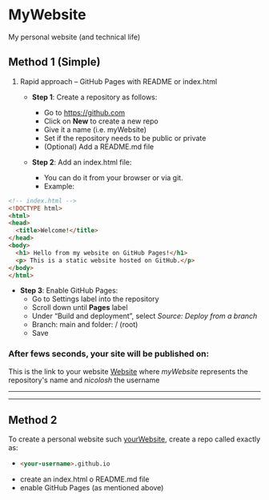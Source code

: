 # MyWebsite
My personal website (and technical life)

## Method 1 (Simple)
1. Rapid approach – GitHub Pages with README or index.html  
   - **Step 1**: Create a repository  as follows:  
       - Go to https://github.com  
       - Click on **New** to create a new repo    
       - Give it a name (i.e. myWebsite)  
       - Set if the repository needs to be public or private  
       - (Optional) Add a README.md file  

   - **Step 2**: Add an index.html file:  
       - You can do it from your browser or via git.  
       - Example:  
   
```html
<!-- index.html -->
<!DOCTYPE html>
<html>
<head>
  <title>Welcome!</title>
</head>
<body>
  <h1> Hello from my website on GitHub Pages!</h1>
  <p> This is a static website hosted on GitHub.</p>
</body>
</html>
```

   - **Step 3**: Enable GitHub Pages:  
       - Go to Settings label into the repository  
       - Scroll down until **Pages** label  
       - Under “Build and deployment”, select *Source: Deploy from a branch*  
       - Branch: main and folder: / (root)  
       - Save  

### After fews seconds, your site will be published on:  
This is the link to your website [Website](https://nicolosh.github.io/MyWebsite) where *myWebsite* represents the repository's name and *nicolosh* the username 

***

***
## Method 2
To create a personal website such [yourWebsite](https://tuonome.github.io), create a repo called exactly as:  
  - ```html
    <your-username>.github.io
    ```
  - create an index.html o README.md file
  - enable GitHub Pages (as mentioned above)

